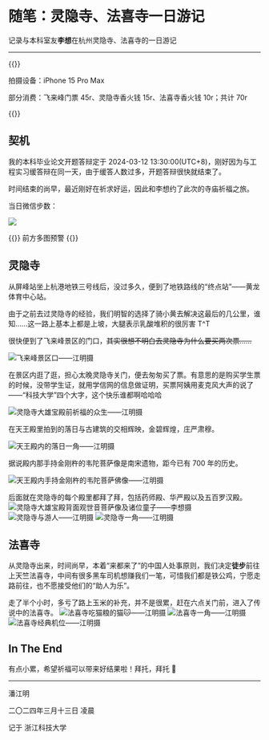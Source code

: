 # 随笔：灵隐寺、法喜寺一日游记


记录与本科室友**李想**在杭州灵隐寺、法喜寺的一日游记

<!--more-->

---

{{<admonition info>}}

拍摄设备：iPhone 15 Pro Max

部分消费：飞来峰门票 45r、灵隐寺香火钱 15r、法喜寺香火钱 10r；共计 70r

{{</admonition>}}

## 契机

我的本科毕业论文开题答辩定于 2024-03-12 13:30:00(UTC+8)，刚好因为与工程实习缓答辩在同一天，由于缓答人数过多，开题答辩很快就结束了。

时间结束的尚早，最近刚好在祈求好运，因此和李想约了此次的寺庙祈福之旅。

当日微信步数：

![](https://cdn.jsdelivr.net/gh/pjimming/picx-images-hosting@master/20240312/imageimage.syp6aljbk.webp)

{{<admonition warning>}}
前方多图预警
{{</admonition>}}

## 灵隐寺

从屏峰站坐上杭港地铁三号线后，没过多久，便到了地铁路线的“终点站”——黄龙体育中心站。

由于之前去过灵隐寺的经验，我们明智的选择了骑小黄去解决这最后的几公里，谁知……这一路上基本上都是上坡，大腿表示乳酸堆积的很厉害 T^T

很快便到了飞来峰景区的门口，~~其实很想不明白去灵隐寺为什么要买两次票……~~

![飞来峰景区口——江明摄](https://cdn.jsdelivr.net/gh/pjimming/picx-images-hosting@master/20240312/i.5c0q97mfuo.webp)

在景区内逛了逛，担心太晚灵隐寺关门，便去匆匆买了票。有意思的是购买学生票的时候，没带学生证，就用学信网的信息做证明，买票阿姨用麦克风大声的说了——“科技大学”四个大字，这个快乐谁都啊哈哈哈

![灵隐寺大雄宝殿前祈福的众生——江明摄](https://cdn.jsdelivr.net/gh/pjimming/picx-images-hosting@master/20240312/1.5j3y4n998a.webp)

在天王殿里拍到的落日与古建筑的交相辉映，金碧辉煌，庄严肃穆。

![天王殿内的落日一角——江明摄](https://cdn.jsdelivr.net/gh/pjimming/picx-images-hosting@master/20240312/1.wib3yatgz.webp)

据说殿内那手持金刚杵的韦陀菩萨像是南宋遗物，距今已有 700 年的历史。

![天王殿内手持金刚杵的韦陀菩萨佛像——江明摄](https://cdn.jsdelivr.net/gh/pjimming/picx-images-hosting@master/20240312/1.7zq6jkgci2.webp)

后面就在灵隐寺的每个殿里都拜了拜，包括药师殿、华严殿以及五百罗汉殿。
![灵隐寺大雄宝殿背面观世音菩萨像及诸位童子——李想摄](https://cdn.jsdelivr.net/gh/pjimming/picx-images-hosting@master/image1c71071886fbd881d51f59df5fb3060.361bnfmi9b.webp)
![灵隐寺与游人——江明摄](https://cdn.jsdelivr.net/gh/pjimming/picx-images-hosting@master/20240312/1.7w6klungf7.webp)
![灵隐寺一角——江明摄](https://cdn.jsdelivr.net/gh/pjimming/picx-images-hosting@master/20240312/1.1vyeh4drdf.webp)

## 法喜寺

从灵隐寺出来，时间尚早，本着“来都来了”的中国人处事原则，我们决定**徒步**前往上天竺法喜寺，中间有很多黑车司机想赚我们一笔，可惜我们都是铁公鸡，宁愿走路前往，也不愿接受他们的“助人为乐”。

走了半个小时，多亏了路上玉米的补充，并不是很累，赶在六点关门前，进入了传说中的法喜寺。
![法喜寺吃猫粮的猫🐱——江明摄](https://cdn.jsdelivr.net/gh/pjimming/picx-images-hosting@master/20240312/imageNKVY}8RTJ$~595WZ_L`7CAG.99t3py1fh7.webp)
![法喜寺一角——江明摄](https://cdn.jsdelivr.net/gh/pjimming/picx-images-hosting@master/20240312/11.86tef02uoe.webp)
![法喜寺经典机位——江明摄](https://cdn.jsdelivr.net/gh/pjimming/picx-images-hosting@master/20240312/1.231mck03ah.webp)

## In The End

有点小累，希望祈福可以带来好结果啦！拜托，拜托 🙏

---

潘江明

二〇二四年三月十三日 凌晨

记于 浙江科技大学

